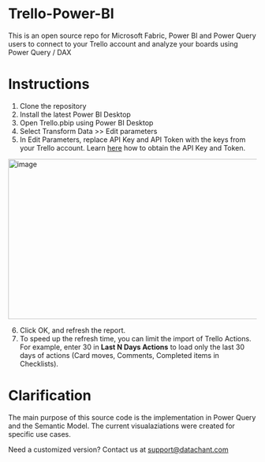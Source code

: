 # Trello-Power-BI
This is an open source repo for Microsoft Fabric, Power BI and Power Query users to connect to your Trello account and analyze your boards using Power Query / DAX


# Instructions
1. Clone the repository
2. Install the latest Power BI Desktop
3. Open Trello.pbip using Power BI Desktop
4. Select Transform Data >> Edit parameters
5. In Edit Parameters, replace API Key and API Token with the keys from your Trello account. Learn [here](https://developer.atlassian.com/cloud/trello/guides/rest-api/api-introduction/) how to obtain the API Key and Token.
<img width="700" height="325" alt="image" src="https://github.com/user-attachments/assets/10b846c5-6030-4545-875e-4a03ac86bc6d" />

6. Click OK, and refresh the report.
7. To speed up the refresh time, you can limit the import of Trello Actions. For example, enter 30 in **Last N Days Actions** to load only the last 30 days of actions (Card moves, Comments, Completed items in Checklists).

# Clarification
The main purpose of this source code is the implementation in Power Query and the Semantic Model. The current visualaziations were created for specific use cases.



Need a customized version? Contact us at support@datachant.com

